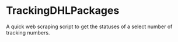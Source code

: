 # TrackingDHLPackages
A quick web scraping script to get the statuses of a select number of tracking numbers. 

